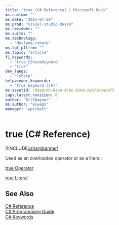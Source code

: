 ```yaml
---
title: "true (C# Reference) | Microsoft Docs"
ms.custom: ""
ms.date: "2015-07-20"
ms.prod: "visual-studio-dev14"
ms.reviewer: ""
ms.suite: ""
ms.technology: 
  - "devlang-csharp"
ms.tgt_pltfrm: ""
ms.topic: "article"
f1_keywords: 
  - "true_CSharpKeyword"
  - "true"
dev_langs: 
  - "CSharp"
helpviewer_keywords: 
  - "true keyword [C#]"
ms.assetid: 7d0adcdb-02e9-478c-8c84-2e671d4acef3
caps.latest.revision: 8
author: "BillWagner"
ms.author: "wiwagn"
manager: "wpickett"
---
```

# true (C# Reference)
[!INCLUDE[csharpbanner](../../../includes/csharpbanner.md)]

Used as an overloaded operator or as a literal:  
  
 [true Operator](../../../csharp/language-reference/keywords/true-operator.md)  
  
 [true Literal](../../../csharp/language-reference/keywords/true-literal.md)  
  
## See Also  
 [C# Reference](../../../csharp/language-reference/index.md)   
 [C# Programming Guide](../../../csharp/programming-guide/index.md)   
 [C# Keywords](../../../csharp/language-reference/keywords/index.md)